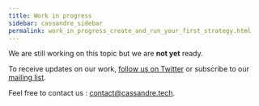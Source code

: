 ```yaml
---
title: Work in progress
sidebar: cassandre_sidebar
permalink: work_in_progress_create_and_run_your_first_strategy.html
---
```


We are still working on this topic but we are **not yet** ready.

To receive updates on our work, [follow us on Twitter](https://twitter.com/CassandreTech) or subscribe to our [mailing list](http://eepurl.com/gUGiMb).

Feel free to contact us : [contact@cassandre.tech](mailto:contact@cassandre.tech).
